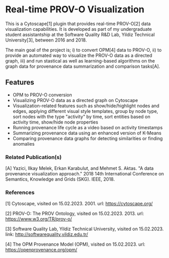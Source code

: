 # Real-time PROV-O Visualization

This is a Cytoscape[1] plugin that provides real-time PROV-O[2] data visualization capabilities. It is developed as part of my undergraduate student assistantship at the Software Quality R&D Lab, Yildiz Technical University[3], between 2016 and 2018.

The main goal of the project is; i) to convert OPM[4] data to PROV-O, ii) to provide an automated way to visualize the PROV-O data as a directed graph, iii) and run stastical as well as learning-based algorithms on the graph data for provenance data summarization and comparison tasks[A].

## Features
- OPM to PROV-O conversion
- Visualizing PROV-O data as a directed graph on Cytoscape
- Visualization-related features such as show/hide/highlight nodes and edges, applying different visual style templates, group by node type, sort nodes with the type "activity" by time, sort entities based on activity time, show/hide node properties
- Running provenance life cycle as a video based on activity timestamps
- Summarizing provenance data using an enhanced version of K-Means
- Comparing provenance data graphs for detecting similarities or finding anomalies


### Related Publication(s)
[A] Yazici, Ilkay Melek, Erkan Karabulut, and Mehmet S. Aktas. "A data provenance visualization approach." 2018 14th International Conference on Semantics, Knowledge and Grids (SKG). IEEE, 2018.

### References
[1] Cytoscape, visited on 15.02.2023. 2001. url: https://cytoscape.org/

[2] PROV-O: The PROV Ontology, visited on 15.02.2023. 2013. url: https://www.w3.org/TR/prov-o/

[3] Software Quality Lab, Yildiz Technical University, visited on 15.02.2023. link: http://softwarequality.yildiz.edu.tr/

[4] The OPM Provenance Model (OPM), visited on 15.02.2023. url: https://openprovenance.org/opm/
